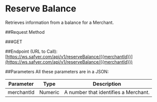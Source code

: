 # Reserve Balance

Retrieves information from a balance for a Merchant.

##Request Method

###GET

##Endpoint (URL to Call): 
[https://ws.safyer.com/api/v1/reserveBalance/{{merchantId}}](https://ws.safyer.com/api/v1/reserveBalance/{{merchantId}})

##Parameters
All these parameters are in a JSON:

| Parameter | Type | Description |
|-----------|------|-------------|
|merchantId|Numeric| A number that identifies a Merchant.|

